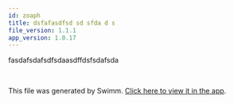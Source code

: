 ```yaml
---
id: zoaph
title: dsfafasdfsd sd sfda d s
file_version: 1.1.1
app_version: 1.0.17
---
```


fasdafsdafsdfsdaasdffdsfsdafsda

<br/>

This file was generated by Swimm. [Click here to view it in the app](https://swimm-web-app.web.app/repos/Z2l0aHViJTNBJTNBdGVzdC1naXRodWItYXBwJTNBJTNBc3dpbW1pbw==/docs/zoaph).
